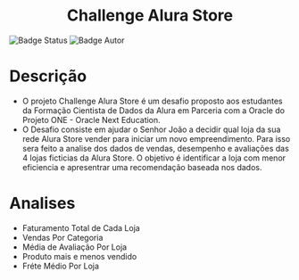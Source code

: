 <h1 align="center"> Challenge Alura Store </h1>

![Badge Status](https://img.shields.io/badge/Status-Concluido-GREEN&style)
![Badge Autor](https://img.shields.io/badge/Autor-Jean%20K.%20Ribeiro-blue)

# Descrição

* O projeto Challenge Alura Store é um desafio proposto aos estudantes da Formação Cientista de Dados da Alura em Parceria com a Oracle do Projeto ONE - Oracle Next Education.
* O Desafio consiste em ajudar o Senhor João a decidir qual loja da sua rede Alura Store vender para iniciar um novo empreendimento. Para isso sera feito a analise dos dados de vendas,
  desempenho e avaliações das 4 lojas ficticias da Alura Store. O objetivo é identificar a loja com menor eficiencia e apresentrar uma recomendação baseada nos dados.

# Analises

* Faturamento Total de Cada Loja
* Vendas Por Categoria
* Média de Avaliação Por Loja
* Produto mais e menos vendido
* Fréte Médio Por Loja



